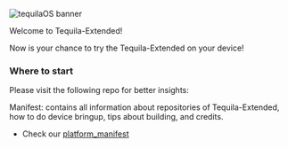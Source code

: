 ![tequilaOS banner](https://raw.githubusercontent.com/Tequila-Extended/Tequila-Extended/main/banner.png)

Welcome to Tequila-Extended! 

Now is your chance to try the Tequila-Extended on your device!

### Where to start

Please visit the following repo for better insights:

Manifest: contains all information about repositories of Tequila-Extended, how to do device bringup, tips about building, and credits.

- Check our [platform_manifest](https://github.com/Tequila-Extended/platform_manifest)
